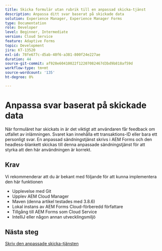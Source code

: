 ```yaml
---
title: Skicka formulär utan rubrik till en anpassad skicka-tjänst
description: Anpassa ditt svar baserat på skickade data
solution: Experience Manager, Experience Manager Forms
type: Documentation
role: Developer
level: Beginner, Intermediate
version: Cloud Service
feature: Adaptive Forms
topic: Development
jira: KT-13520
exl-id: 78fe677c-d5ab-40f6-a381-800f24e227ae
duration: 44
source-git-commit: af928e60410022f12207082467d3bd9b818af59d
workflow-type: tm+mt
source-wordcount: '135'
ht-degree: 0%

---
```


# Anpassa svar baserat på skickade data

När formuläret har skickats in är det viktigt att användaren får feedback om utfallet av inlämningen. Svaret kan innehålla ett transaktions-ID eller bara ett personligt svar. En anpassad sändningstjänst skrivs i AEM Forms och den headless-blankett skickas till denna anpassade sändningstjänst för att styrka att den här användningen är korrekt.

## Krav

Vi rekommenderar att du är bekant med följande för att kunna implementera den här funktionen

* Upplevelse med Git
* Upplev AEM Cloud Manager
* Maven (denna artikel testades med 3.8.6)
* Lokal instans av AEM Forms Cloud-förberedd författare
* Tillgång till AEM Forms som Cloud Service
* IntelliJ eller någon annan utvecklingsmiljö


## Nästa steg

[Skriv den anpassade skicka-tjänsten](./custom-submit-service.md)
